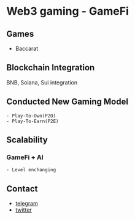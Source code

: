# Web3 gaming - GameFi
## Games
- Baccarat
## Blockchain Integration

BNB, Solana, Sui integration 

## Conducted New Gaming Model
    
    - Play-To-Own(P2O)
    - Play-To-Earn(P2E)

## Scalability

### GameFi + AI

    - Level enchanging
## Contact
- [telegram](https://t.me/caterpillardev)
- [twitter](https://x.com/caterpillardev)

